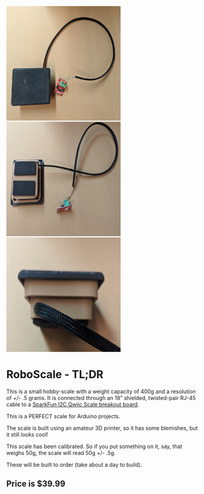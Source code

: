 <img src="media/top.jpg"  width="300" height="300"> <img src="media/bottom.jpg"  width="300" height="300"> <img src="media/side.jpg"  width="300" height="300">

# RoboScale - TL;DR

This is a small hobby-scale with a weight capacity of 400g and a resolution of +/- .5 grams.  It is connected through an 18” shielded, twisted-pair RJ-45 cable to a [SparkFun I2C Qwiic Scale breakout board](https://www.sparkfun.com/products/15242).

This is a PERFECT scale for Arduino projects.

The scale is built using an amateur 3D printer, so it has some blemishes, but it still looks cool!

This scale has been calibrated.  So if you put something on it, say, that weighs 50g, the scale will read 50g +/- .5g.

These will be built to order (take about a day to build). 

## Price is $39.99 




